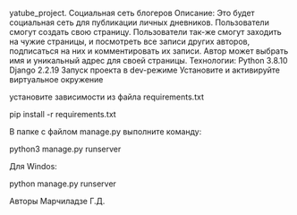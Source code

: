 yatube_project.
Социальная сеть блогеров
Описание:
Это будет социальная сеть для публикации личных дневников. Пользователи смогут создать свою страницу. Пользователи так-же смогут заходить на чужие страницы, и посмотреть все записи других авторов, подписаться на них и комментировать их записи. Автор может выбрать имя и уникальный адрес для своей страницы.
Технологии:
Python 3.8.10
Django 2.2.19
Запуск проекта в dev-режиме
Установите и активируйте виртуальное окружение

установите зависимости из файла requirements.txt

pip install -r requirements.txt

В папке с файлом manage.py выполните команду:

python3 manage.py runserver

Для Windos:

python manage.py runserver

Авторы
Марчиладзе Г.Д.
